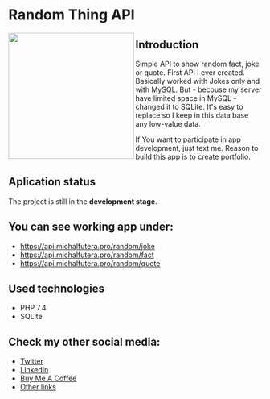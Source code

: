 # Random Thing API

<a href="https://linktr.ee/mjfutera" target="_blank">
<img align="left" width="250" height="250" src="https://user-images.githubusercontent.com/100314711/210825834-41aaf943-2907-4d34-a3ef-64b672f1e160.png">
</a>


## Introduction
Simple API to show random fact, joke or quote. First API I ever created. Basically worked with Jokes only and with MySQL. 
But - becouse my server have limited space in MySQL - changed it to SQLite. It's easy to replace so I keep in this data base any low-value data.

If You want to participate in app development, just text me. Reason to build this app is to create portfolio.

## Aplication status
The project is still in the **development stage**.

## You can see working app under:
* <a href="https://api.michalfutera.pro/random/joke" target="_blank">https://api.michalfutera.pro/random/joke</a>
* <a href="https://api.michalfutera.pro/random/fact" target="_blank">https://api.michalfutera.pro/random/fact</a>
* <a href="https://api.michalfutera.pro/random/quote" target="_blank">https://api.michalfutera.pro/random/quote</a>

## Used technologies
* PHP 7.4
* SQLite

## Check my other social media:
* <a href="https://twitter.com/mjfutera" target="_blank">Twitter</a>
* <a href="https://www.linkedin.com/in/michalfutera/" target="_blank">LinkedIn</a>
* <a href="https://www.buymeacoffee.com/mjfutera" target="_blank">Buy Me A Coffee</a>
* <a href="https://linktr.ee/mjfutera" target="_blank">Other links</a>
